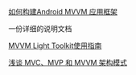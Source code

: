[如何构建Android MVVM 应用框架](https://tech.meituan.com/android_mvvm.html)

一份详细的说明文档

[MVVM Light Toolkit使用指南](https://www.jianshu.com/p/43ea7a531700)

[浅谈 MVC、MVP 和 MVVM 架构模式](https://draveness.me/mvx)
